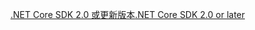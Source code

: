 [<span data-ttu-id="ef282-101">.NET Core SDK 2.0 或更新版本</span><span class="sxs-lookup"><span data-stu-id="ef282-101">.NET Core SDK 2.0 or later</span></span>](https://dotnet.microsoft.com/download)
